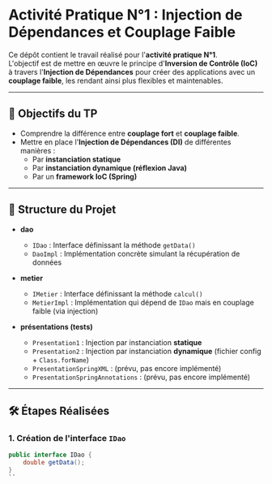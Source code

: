 # Activité Pratique N°1 : Injection de Dépendances et Couplage Faible

Ce dépôt contient le travail réalisé pour l'**activité pratique N°1**.  
L'objectif est de mettre en œuvre le principe d'**Inversion de Contrôle (IoC)** à travers l'**Injection de Dépendances** pour créer des applications avec un **couplage faible**, les rendant ainsi plus flexibles et maintenables.

---

## 🎯 Objectifs du TP

- Comprendre la différence entre **couplage fort** et **couplage faible**.  
- Mettre en place l'**Injection de Dépendances (DI)** de différentes manières :  
  - Par **instanciation statique**  
  - Par **instanciation dynamique (réflexion Java)**  
  - Par un **framework IoC (Spring)**  

---

## 📂 Structure du Projet

- **dao**  
  - `IDao` : Interface définissant la méthode `getData()`  
  - `DaoImpl` : Implémentation concrète simulant la récupération de données  

- **metier**  
  - `IMetier` : Interface définissant la méthode `calcul()`  
  - `MetierImpl` : Implémentation qui dépend de `IDao` mais en couplage faible (via injection)  

- **présentations (tests)**  
  - `Presentation1` : Injection par instanciation **statique**  
  - `Presentation2` : Injection par instanciation **dynamique** (fichier config + `Class.forName`)  
  - `PresentationSpringXML` : (prévu, pas encore implémenté)  
  - `PresentationSpringAnnotations` : (prévu, pas encore implémenté)  

---

## 🛠️ Étapes Réalisées

### 1. Création de l'interface `IDao`
```java
public interface IDao {
    double getData();
}
``
